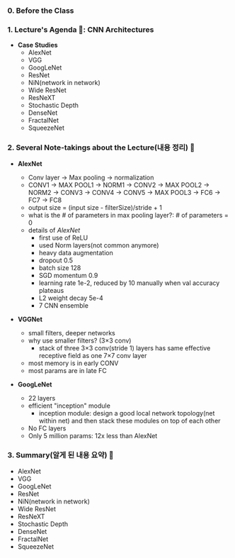 ### **0. Before the Class**

### **1. Lecture's Agenda 🍐**: CNN Architectures

- **Case Studies**
  - AlexNet
  - VGG
  - GoogLeNet
  - ResNet
  - NiN(network in network)
  - Wide ResNet
  - ResNeXT
  - Stochastic Depth
  - DenseNet
  - FractalNet
  - SqueezeNet   

### **2. Several Note-takings about the Lecture(내용 정리) 🧙**

- **AlexNet** 
  - Conv layer → Max pooling → normalization
  - CONV1 → MAX POOL1 → NORM1 → CONV2 → MAX POOL2 → NORM2 → CONV3 → CONV4 → CONV5 → MAX POOL3 → FC6 → FC7 → FC8
  - output size = (input size - filterSize)/stride + 1
  - what is the # of parameters in max pooling layer?: # of parameters = 0
  - details of *AlexNet*
    - first use of ReLU
    - used Norm layers(not common anymore)
    - heavy data augmentation
    - dropout 0.5
    - batch size 128
    - SGD momentum 0.9
    - learning rate 1e-2, reduced by 10 manually when val accuracy plateaus
    - L2 weight decay 5e-4
    - 7 CNN ensemble

- **VGGNet**
  - small filters, deeper networks
  - why use smaller filters? (3×3 conv)
    - stack of three 3×3 conv(stride 1) layers has same effective receptive field as one 7×7 conv layer
  - most memory is in early CONV
  - most params are in late FC

- **GoogLeNet**
  - 22 layers
  - efficient "inception" module
    - inception module: design a good local network topology(net within net) and then stack these modules on top of each other
  - No FC layers
  - Only 5 million params: 12x less than AlexNet 
    
### **3. Summary(알게 된 내용 요약) 🧠**
  - AlexNet
  - VGG
  - GoogLeNet
  - ResNet
  - NiN(network in network)
  - Wide ResNet
  - ResNeXT
  - Stochastic Depth
  - DenseNet
  - FractalNet
  - SqueezeNet   
